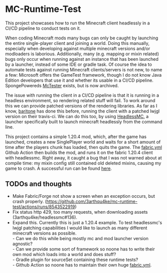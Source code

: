 # MC-Runtime-Test
This project showcases how to run the Minecraft client headlessly in a CI/CD pipeline to conduct tests on it.

When coding Minecraft mods many bugs can only be caught by launching the entire single-player client and joining a world.
Doing this manually, especially when developing against multiple minecraft versions and/or modloaders is laborious.
Additionally, many (e.g. mapping or mixin related) bugs only occur when running against an instance that has been launched by a launcher, instead of some IDE or gradle task.
Of course the idea to automate tests against running Minecraft clients/servers is not new, to name a few:
Microsoft offers the GameTest framework, though I do not know Java Edition developers that use it and whether its usable in a CI/CD pipeline.
SpongePowereds [McTester](https://github.com/SpongePowered/McTester) exists, but is now archived.

The issue with running the client in a CI/CD pipeline is that it is running in a headless environment, so rendering related stuff will fail.
To work around this we can provide patched versions of the rendering libraries.
As far as I know, [baritone](https://github.com/cabaletta/baritone) has done this before, running the client with a patched lwjgl version on their travis-ci.
We can do this too, by using [HeadlessMC](https://github.com/3arthqu4ke/headlessmc), a launcher specifically built to launch minecraft headlessly from the command line.

This project contains a simple 1.20.4 mod, which, after the game has launched, creates a new SinglePlayer world and waits for a short amount of time after the players chunk has loaded, then quits the game.
The [fabric.yml](.github/workflows/fabric.yml) Github Action then builds the mod, and runs it on the fabric 1.20.4 client with headlessmc.
Right away, it caught a bug that I was not warned about at compile time: my mixin config still contained old deleted mixins, causing my game to crash.
A successful run can be found [here](https://github.com/3arthqu4ke/mc-runtime-test/actions/runs/8521206581/job/23338896409).

## TODOs and thoughts
- Make Fabric/Forge not show a screen when an exception occurs, but crash properly. (https://github.com/3arthqu4ke/mc-runtime-test/actions/runs/8543522919)
- Fix status http 429, too many requests, when downloading assets (3arthqu4ke/headlessmc#136).
- Expand this. Currently this is just a 1.20.4 example. To test headlessmc's lwjgl patching capabilities I would like to launch as many different minecraft versions as possible.  
        - Can we do this while being mostly mc and mod launcher version agnostic?  
        - Can we provide some sort of framework so noone has to write their own mod which loads into a world and does stuff?  
              - Gradle plugin for sourceSet containing these runtime tests?  
              - Github Action so noone has to maintain their own huge [fabric.yml](.github/workflows/fabric.yml).

